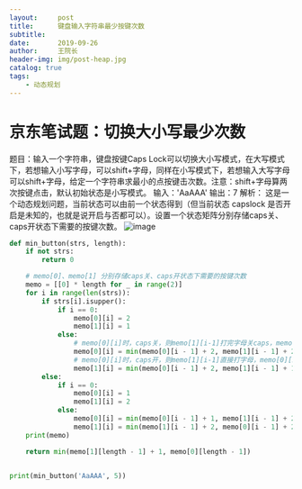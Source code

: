 ```yaml
---
layout:     post
title:      键盘输入字符串最少按键次数
subtitle:   
date:       2019-09-26
author:     王院长
header-img: img/post-heap.jpg
catalog: true
tags:
    - 动态规划
---
```

# 京东笔试题：切换大小写最少次数
题目：输入一个字符串，键盘按键Caps Lock可以切换大小写模式，在大写模式下，若想输入小写字母，可以shift+字母，同样在小写模式下，若想输入大写字母可以shift+字母，给定一个字符串求最小的点按键击次数。注意：shift+字母算两次按键点击，默认初始状态是小写模式。
输入：'AaAAA'
输出：7
解析：
这是一个动态规划问题，当前状态可以由前一个状态得到（但当前状态 capslock 是否开启是未知的，也就是说开启与否都可以）。设置一个状态矩阵分别存储caps关、caps开状态下需要的按键次数。
![image](https://wang-1258168870.cos.ap-guangzhou.myqcloud.com/pic/2019-09-26-Xnip2019-09-26_14-33-57.png)

```python
def min_button(strs, length):
    if not strs:
        return 0

    # memo[0]、memo[1] 分别存储caps关、caps开状态下需要的按键次数
    memo = [[0] * length for _ in range(2)]
    for i in range(len(strs)):
        if strs[i].isupper():
            if i == 0:
                memo[0][i] = 2
                memo[1][i] = 1
            else:
                # memo[0][i]时，caps关，则memo[1][i-1]打完字母关caps，memo[0][i-1]需要按shift+字母
                memo[0][i] = min(memo[0][i - 1] + 2, memo[1][i - 1] + 2)
                # memo[0][i]时，caps开，则memo[1][i-1]直接打字母，memo[0][i-1]需要开caps后打字母
                memo[1][i] = min(memo[0][i - 1] + 2, memo[1][i - 1] + 1)
        else:
            if i == 0:
                memo[0][i] = 1
                memo[1][i] = 2
            else:
                memo[0][i] = min(memo[0][i - 1] + 1, memo[1][i - 1] + 2)
                memo[1][i] = min(memo[1][i - 1] + 2, memo[0][i - 1] + 2)
    print(memo)

    return min(memo[1][length - 1] + 1, memo[0][length - 1])


print(min_button('AaAAA', 5))

```